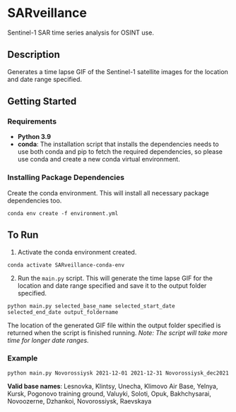 # SARveillance
Sentinel-1 SAR time series analysis for OSINT use. 

## Description 

Generates a time lapse GIF of the Sentinel-1 satellite images for the location and date range specified.

## Getting Started

### Requirements

- **Python 3.9** 
- **conda**: The installation script that installs the dependencies needs to use both conda and pip to fetch the required dependencies, so please use conda and create a new conda virtual environment.

### Installing Package Dependencies

Create the conda environment. This will install all necessary package dependencies too.

```shell
conda env create -f environment.yml
```

## To Run

1. Activate the conda environment created.

```shell
conda activate SARveillance-conda-env
```

2. Run the `main.py` script. This will generate the time lapse GIF for the location and date range specified and save it to the output folder specified.

```shell
python main.py selected_base_name selected_start_date selected_end_date output_foldername
```
The location of the generated GIF file within the output folder specified is returned when the script is finished running. _Note: The script will take more time for longer date ranges._

### Example

```shell
python main.py Novorossiysk 2021-12-01 2021-12-31 Novorossiysk_dec2021
```

**Valid base names**: Lesnovka, Klintsy, Unecha, Klimovo Air Base, Yelnya, Kursk, Pogonovo training ground,  Valuyki, Soloti, Opuk, Bakhchysarai, Novoozerne, Dzhankoi, Novorossiysk, Raevskaya 



